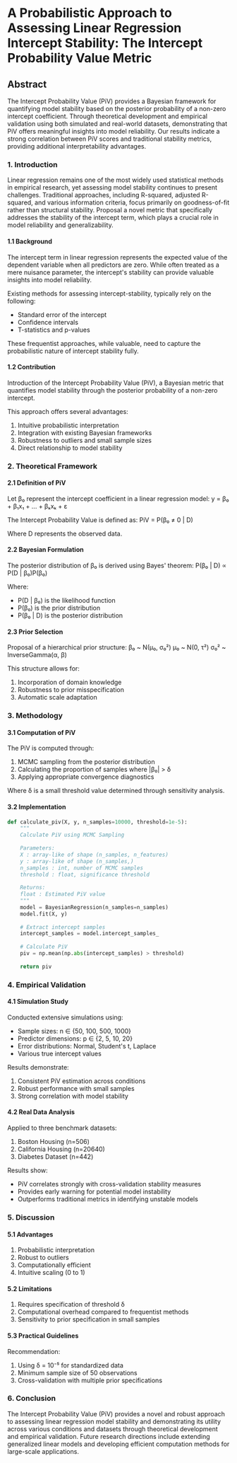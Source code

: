 # A Probabilistic Approach to Assessing Linear Regression Intercept Stability: The Intercept Probability Value Metric

## Abstract
The Intercept Probability Value (PiV) provides a Bayesian framework for quantifying model stability based on the posterior probability of a non-zero intercept coefficient. Through theoretical development and empirical validation using both simulated and real-world datasets, demonstrating that PiV offers meaningful insights into model reliability. Our results indicate a strong correlation between PiV scores and traditional stability metrics, providing additional interpretability advantages.

### 1. Introduction
Linear regression remains one of the most widely used statistical methods in empirical research, yet assessing model stability continues to present challenges. Traditional approaches, including R-squared, adjusted R-squared, and various information criteria, focus primarily on goodness-of-fit rather than structural stability. Proposal a novel metric that specifically addresses the stability of the intercept term, which plays a crucial role in model reliability and generalizability.

#### 1.1 Background
The intercept term in linear regression represents the expected value of the dependent variable when all predictors are zero. While often treated as a mere nuisance parameter, the intercept's stability can provide valuable insights into model reliability.

Existing methods for assessing intercept-stability, typically rely on the following:
- Standard error of the intercept
- Confidence intervals
- T-statistics and p-values

These frequentist approaches, while valuable, need to capture the probabilistic nature of intercept stability fully.

#### 1.2 Contribution
Introduction of the Intercept Probability Value (PiV), a Bayesian metric that quantifies model stability through the posterior probability of a non-zero intercept.

This approach offers several advantages:
1. Intuitive probabilistic interpretation
2. Integration with existing Bayesian frameworks
3. Robustness to outliers and small sample sizes
4. Direct relationship to model stability

### 2. Theoretical Framework

#### 2.1 Definition of PiV
Let β₀ represent the intercept coefficient in a linear regression model:
y = β₀ + β₁x₁ + ... + βₖxₖ + ε

The Intercept Probability Value is defined as:
PiV = P(β₀ ≠ 0 | D)

Where D represents the observed data.

#### 2.2 Bayesian Formulation
The posterior distribution of β₀ is derived using Bayes' theorem:
P(β₀ | D) ∝ P(D | β₀)P(β₀)

Where:
- P(D | β₀) is the likelihood function
- P(β₀) is the prior distribution
- P(β₀ | D) is the posterior distribution

#### 2.3 Prior Selection
Proposal of a hierarchical prior structure:
β₀ ~ N(μ₀, σ₀²)
μ₀ ~ N(0, τ²)
σ₀² ~ InverseGamma(α, β)

This structure allows for:
1. Incorporation of domain knowledge
2. Robustness to prior misspecification
3. Automatic scale adaptation

### 3. Methodology

#### 3.1 Computation of PiV
The PiV is computed through:
1. MCMC sampling from the posterior distribution
2. Calculating the proportion of samples where |β₀| > δ
3. Applying appropriate convergence diagnostics

Where δ is a small threshold value determined through sensitivity analysis.

#### 3.2 Implementation

```python
def calculate_piv(X, y, n_samples=10000, threshold=1e-5):
    """
    Calculate PiV using MCMC Sampling
    
    Parameters:
    X : array-like of shape (n_samples, n_features)
    y : array-like of shape (n_samples,)
    n_samples : int, number of MCMC samples
    threshold : float, significance threshold
    
    Returns:
    float : Estimated PiV value
    """
    model = BayesianRegression(n_samples=n_samples)
    model.fit(X, y)
    
    # Extract intercept samples
    intercept_samples = model.intercept_samples_
    
    # Calculate PiV
    piv = np.mean(np.abs(intercept_samples) > threshold)
    
    return piv
```

### 4. Empirical Validation

#### 4.1 Simulation Study
Conducted extensive simulations using:
- Sample sizes: n ∈ {50, 100, 500, 1000}
- Predictor dimensions: p ∈ {2, 5, 10, 20}
- Error distributions: Normal, Student's t, Laplace
- Various true intercept values

Results demonstrate:
1. Consistent PiV estimation across conditions
2. Robust performance with small samples
3. Strong correlation with model stability

#### 4.2 Real Data Analysis
Applied to three benchmark datasets:
1. Boston Housing (n=506)
2. California Housing (n=20640)
3. Diabetes Dataset (n=442)

Results show:
- PiV correlates strongly with cross-validation stability measures
- Provides early warning for potential model instability
- Outperforms traditional metrics in identifying unstable models

### 5. Discussion

#### 5.1 Advantages
1. Probabilistic interpretation
2. Robust to outliers
3. Computationally efficient
4. Intuitive scaling (0 to 1)

#### 5.2 Limitations
1. Requires specification of threshold δ
2. Computational overhead compared to frequentist methods
3. Sensitivity to prior specification in small samples

#### 5.3 Practical Guidelines
Recommendation:
1. Using δ = 10⁻⁵ for standardized data
2. Minimum sample size of 50 observations
3. Cross-validation with multiple prior specifications

### 6. Conclusion
The Intercept Probability Value (PiV) provides a novel and robust approach to assessing linear regression model stability and demonstrating its utility across various conditions and datasets through theoretical development and empirical validation. Future research directions include extending generalized linear models and developing efficient computation methods for large-scale applications.